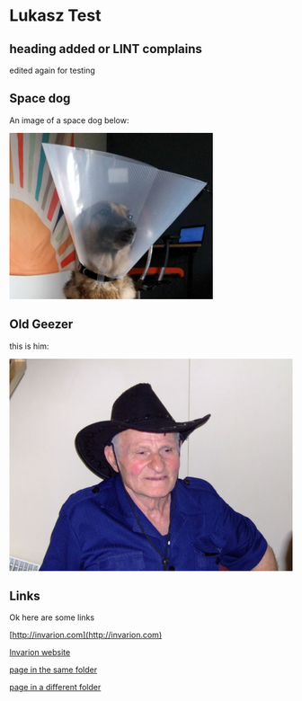 # Lukasz Test

## heading added or LINT complains

edited again for testing

## Space dog

An image of a space dog below:

![funny image](images/space-dog.png)

## Old Geezer

this is him:

![old geezer](images/old-geezer.jpg)

## Links

Ok here are some links

[http://invarion.com](http://invarion.com)

[Invarion website](http://invarion.com)

[page in the same folder](another-test)

[page in a different folder](../rapid-path/Definitions)
